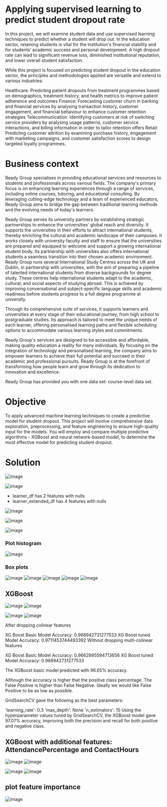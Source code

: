 # Applying supervised learning to predict student dropout rate

In this project, we will examine student data and use supervised learning techniques to predict whether a student will drop out. In the education sector, retaining students is vital for the institution's financial stability and for students’ academic success and personal development. A high dropout rate can lead to significant revenue loss, diminished institutional reputation, and lower overall student satisfaction. 

While this project is focused on predicting student dropout in the education sector, the principles and methodologies applied are versatile and extend to various industries:

Healthcare: Predicting patient dropouts from treatment programmes based on demographics, treatment history, and health metrics to improve patient adherence and outcomes
Finance: Forecasting customer churn in banking and financial services by analysing transaction history, customer engagement, and financial behaviour to enhance customer retention strategies
Telecommunication: Identifying customers at risk of switching service providers by analysing usage patterns, customer service interactions, and billing information in order to tailor retention offers
Retail: Predicting customer attrition by examining purchase history, engagement with marketing campaigns, and customer satisfaction scores to design targeted loyalty programmes.

# Business context
Ready Group specialises in providing educational services and resources to students and professionals across various fields. The company's primary focus is on enhancing learning experiences through a range of services, including online courses, tutoring, and educational consulting. By leveraging cutting-edge technology and a team of experienced educators, Ready Group aims to bridge the gap between traditional learning methods and the evolving needs of today's learners.

Ready Group serves its university partners by establishing strategic partnerships to enhance the universities’ global reach and diversity. It supports the universities in their efforts to attract international students, thereby enriching the cultural and academic landscape of their campuses. It works closely with university faculty and staff to ensure that the universities are prepared and equipped to welcome and support a growing international student body. Its partnership with universities also offers international students a seamless transition into their chosen academic environment. Ready Group runs several International Study Centres across the UK and Dublin, in partnership with universities, with the aim of preparing a pipeline of talented international students from diverse backgrounds for degree study. These centres help international students adapt to the academic, cultural, and social aspects of studying abroad. This is achieved by improving conversational and subject-specific language skills and academic readiness before students progress to a full degree programme at university. 

Through its comprehensive suite of services, it supports learners and universities at every stage of their educational journey, from high school to postgraduate studies. Its approach is tailored to meet the unique needs of each learner, offering personalised learning paths and flexible scheduling options to accommodate various learning styles and commitments.

Ready Group's services are designed to be accessible and affordable, making quality education a reality for many individuals. By focusing on the integration of technology and personalised learning, the company aims to empower learners to achieve their full potential and succeed in their academic and professional pursuits. Ready Group is at the forefront of transforming how people learn and grow through its dedication to innovation and excellence.

Ready Group has provided you with one data set: course-level data set.

# Objective
To apply advanced machine learning techniques to create a predictive model for student dropout. This project will involve comprehensive data exploration, preprocessing, and feature engineering to ensure high-quality input for the models. You will employ and compare multiple predictive algorithms - XGBoost and neural network-based model, to determine the most effective model for predicting student dropout.

# Solution
![image](https://github.com/user-attachments/assets/3a1937f3-86dc-4fba-b9b1-9b1b364faf31)

![image](https://github.com/user-attachments/assets/ba6e2c68-a986-4ccc-aa21-8ede617d69a7)

* learner_df has 2 features with nulls
* learner_extended_df has 4 features with nulls

![image](https://github.com/user-attachments/assets/5b37b35a-d8f8-4d75-ba73-8f5fcd3b6c22)

![image](https://github.com/user-attachments/assets/c67be953-c65a-4483-aae6-fa5ba94ebb15)

![image](https://github.com/user-attachments/assets/d8134a2b-485c-4cfb-8e8b-8abacf91f0a7)

### Plot histogram
![image](https://github.com/user-attachments/assets/a56eb0b8-0bb5-4548-a91b-063fca1a766c)

### Box plots
![image](https://github.com/user-attachments/assets/e5040bfb-91ef-4d4f-92dc-824810ca54af)
![image](https://github.com/user-attachments/assets/37c67e68-840f-4e89-a6eb-5d12bb79996c)
![image](https://github.com/user-attachments/assets/985d6c6e-7593-4a89-bfd8-71fd56502374)
![image](https://github.com/user-attachments/assets/199895ba-ccb2-43fe-a1fc-bb91706f61ad)
![image](https://github.com/user-attachments/assets/c087aa51-ff66-43ec-a39f-d82da43ad7df)

## XGBoost
![image](https://github.com/user-attachments/assets/4bd214ef-7164-4ae3-b092-d7ddcb476434)
![image](https://github.com/user-attachments/assets/9e9a014e-3868-4b50-a34c-4d6b7926166d)

![image](https://github.com/user-attachments/assets/0e46ceff-6d9d-4aac-86bb-c2751775525f)
![image](https://github.com/user-attachments/assets/375948d7-87ff-477f-a292-9fa6db2c2a9a)

After dropping colinear features

XG Boost Basic Model Accuracy: 0.968942731277533
XG Boost tuned Model Accuracy: 0.9711453744493392
Without dropping multi-colinear features

XG Boost Basic Model Accuracy: 0.9662995594713656
XG Boost tuned Model Accuracy: 0.968942731277533

The XGBoost basic model predicted with 96.65% accuracy.

Although the accuracy is higher that the positive class percentage. The False Positive is higher than False Negative. Ideally we would like False Positive to be as low as possible.

GridSearchCV gave the following as the best parameters:

'learning_rate': 0.3
'max_depth': None
'n_estimators': 15
Using the hyperparameter values tuned by GridSearchCV, the XGBoost model gave 97.07% accuracy, improving both the precision and recall for both positive and negative class.

## XGBoost with additional features: AttendancePercentage and ContactHours
![image](https://github.com/user-attachments/assets/a30b6850-b56a-43c5-8208-182a06a528d6)
![image](https://github.com/user-attachments/assets/a1ce25e0-89e5-4777-b080-6f6fc70450d3)

![image](https://github.com/user-attachments/assets/1e44355d-e72c-4700-a9cc-407658875a81)
![image](https://github.com/user-attachments/assets/be1785b3-dd99-4aa4-b0ca-d9134cf1d7b4)

## plot feature importance
![image](https://github.com/user-attachments/assets/d46b25e2-4032-4064-8c6f-6230f07a2ded)


